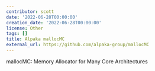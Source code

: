 ```yaml
---
contributor: scott
date: '2022-06-28T00:00:00'
creation_date: '2022-06-28T00:00:00'
license: Other
tags: []
title: Alpaka mallocMC
external_url: https://github.com/alpaka-group/mallocMC
---
```


mallocMC: Memory Allocator for Many Core Architectures
